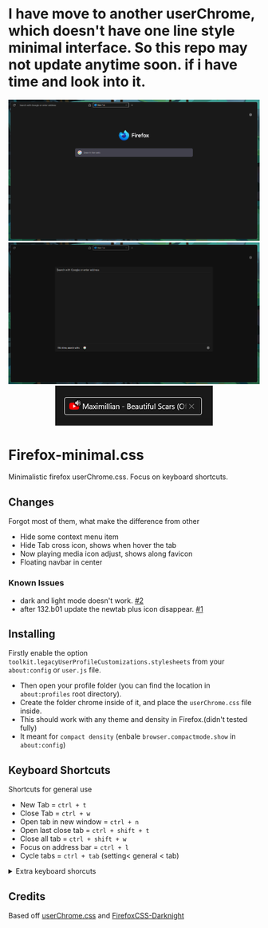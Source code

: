 # I have move to another userChrome, which doesn't have one line style minimal interface. So this repo may not update anytime soon. if i have time and look into it.

<p align="center">
 
<img src="./scrennshots/img0.png" alt="ScreenShot"/>
<img src="./scrennshots/img1.jpg" alt="ScreenShot of Floating navbar"/>
<img src="./scrennshots/img2.jpg" alt="ScreenShot of media icon in tab" />
</p>


# Firefox-minimal.css

Minimalistic firefox userChrome.css. Focus on keyboard shortcuts.

## Changes
Forgot most of them, what make the difference from other
 - Hide some context menu item
 - Hide Tab cross icon, shows when hover the tab
 - Now playing media icon adjust, shows along favicon
 - Floating navbar in center

### Known Issues
- dark and light mode doesn't work. [#2](https://github.com/farhanspace/Firefox-minimal.css/issues/2)
- after 132.b01 update the newtab plus icon disappear. [#1](https://github.com/farhanspace/Firefox-minimal.css/issues/1)

 ## Installing
Firstly enable the option `toolkit.legacyUserProfileCustomizations.stylesheets` from your `about:config` or `user.js` file.
- Then open your profile folder (you can find the location in `about:profiles` root directory).
- Create the folder chrome inside of it, and place the `userChrome.css` file inside.
- This should work with any theme and density in Firefox.(didn't tested fully)
- It meant for `compact density` (enbale `browser.compactmode.show` in `about:config`)

## Keyboard Shortcuts
Shortcuts for general use
- New Tab = ` ctrl + t `
- Close Tab = ` ctrl + w `
- Open tab in new window = ` ctrl + n `
- Open last close tab = ` ctrl + shift + t `
- Close all tab = ` ctrl + shift + w `
- Focus on address bar = ` ctrl + l `
- Cycle tabs = ` ctrl + tab ` (setting< general < tab)

<details>
<summary> Extra keyboard shorcuts</summary>

- Open menu bar  = ` alt `
- Bookmark sidepanel = ` ctrl + b `
- Bookmark Library = ` ctrl + shift + o `
- Show / Hide bookmark bar = ` ctrl + shift + b `
- History sidepanel = ` ctrl + h `
- Donwloads = ` ctlr + j `
- Find in page = ` ctrl + f `
- Open defautl search open = ` ctrl + e `
- about:addons = ` ctrl + shift + a `

</details>

## Credits
Based off [userChrome.css](https://github.com/ericmurphyxyz/userChrome.css) and [FirefoxCSS-Darknight](https://github.com/BriLHR/FirefoxCSS-Darknight)
